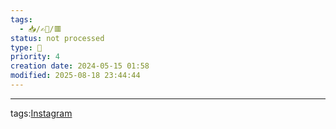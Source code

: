 ```yaml
---
tags:
  - 📥️/✍🏻/🟥
status: not processed
type: 📸
priority: 4
creation date: 2024-05-15 01:58
modified: 2025-08-18 23:44:44
---
```




---
tags:[Instagram](instagram)